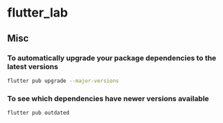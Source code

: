 # flutter_lab

## Misc

### To automatically upgrade your package dependencies to the latest versions

```sh
flutter pub upgrade --major-versions
```

### To see which dependencies have newer versions available

```sh
flutter pub outdated
```
